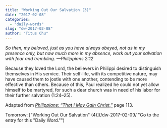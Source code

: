 ```yaml
---
title: "Working Out Our Salvation (3)"
date: "2017-02-08"
categories: 
  - "daily-words"
slug: "dw-2017-02-08"
author: "Titus Chu"
---
```


_So then, my beloved, just as you have always obeyed, not as in my presence only, but now much more in my absence, work out your salvation with fear and trembling._ _—Philippians 2:12_

Because they loved the Lord, the believers in Philippi desired to distinguish themselves in His service. Their self-life, with its competitive nature, may have caused them to jostle with one another, contending to be more effective than others. Because of this, Paul realized he could not yet allow himself to be martyred, for such a dear church was in need of his labor for their further salvation (1:24–25).

Adapted from _[Philippians: “That I May Gain Christ,”](/book-philippians/ "Go to the listing for this book.")_ page 113.

Tomorrow: ["Working Out Our Salvation" (4)](/dw-2017-02-09/ "Go to the entry for this "Daily Word."")
